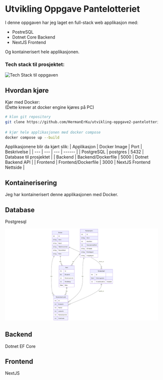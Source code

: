 # Utvikling Oppgave Pantelotteriet

I denne oppgaven har jeg laget en full-stack web applikasjon med:
- PostreSQL 
- Dotnet Core Backend
- NextJS Frontend

Og kontainerisert hele applikasjonen.




### Tech stack til prosjektet:

![Tech Stack til oppgaven](<Utvikling Pantelotteri TechStack.png>)

## Hvordan kjøre

Kjør med Docker: <br>
(Dette krever at docker engine kjøres på PC)
```bash
# klon git repository
git clone https://github.com/HermanErKu/utvikling-oppgave2-pantelotteriet

# kjør hele applikasjonen med docker compose
docker compose up --build
```


Applikasjonene blir da kjørt slik:
| Applikasjon | Docker Image | Port | Beskrivelse |
| --- | --- | --- | ------ |
| PostgreSQL | postgres | 5432 | Database til prosjektet |
| Backend | Backend/Dockerfile | 5000 | Dotnet Backend API |
| Frontend | Frontend/Dockerfile | 3000 | NextJS Frontend Nettside |


## Kontainerisering
Jeg har kontainerisert denne applikasjonen med Docker.

## Database
Postgresql

![PNG image of mermaidcode with database definition](readme_data/database_mermaid.png)


## Backend
Dotnet EF Core

## Frontend
NextJS